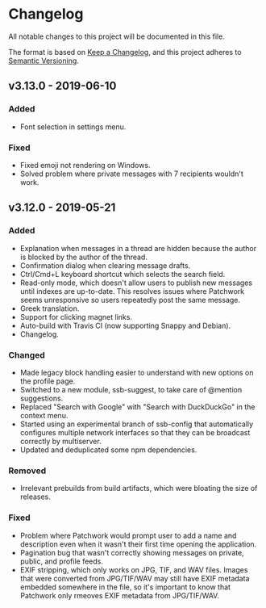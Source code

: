 # Changelog
All notable changes to this project will be documented in this file.

The format is based on [Keep a Changelog](https://keepachangelog.com/en/1.0.0/),
and this project adheres to [Semantic Versioning](https://semver.org/spec/v2.0.0.html).

<!--
## [Unreleased]
### Added
### Changed
### Deprecated
### Removed
### Fixed
### Security
-->

## v3.13.0 - 2019-06-10

### Added
- Font selection in settings menu.

### Fixed
- Fixed emoji not rendering on Windows.
- Solved problem where private messages with 7 recipients wouldn't work.

## v3.12.0 - 2019-05-21

### Added
- Explanation when messages in a thread are hidden because the author is blocked by the author of the thread.
- Confirmation dialog when clearing message drafts.
- Ctrl/Cmd+L keyboard shortcut which selects the search field.
- Read-only mode, which doesn't allow users to publish new messages until indexes are up-to-date. This resolves issues where Patchwork seems unresponsive so users repeatedly post the same message.
- Greek translation.
- Support for clicking magnet links.
- Auto-build with Travis CI (now supporting Snappy and Debian).
- Changelog.

### Changed
- Made legacy block handling easier to understand with new options on the profile page.
- Switched to a new module, ssb-suggest, to take care of @mention suggestions.
- Replaced "Search with Google" with "Search with DuckDuckGo" in the context menu.
- Started using an experimental branch of ssb-config that automatically configures multiple network interfaces so that they can be broadcast correctly by multiserver.
- Updated and deduplicated some npm dependencies.

### Removed
- Irrelevant prebuilds from build artifacts, which were bloating the size of releases.

### Fixed
- Problem where Patchwork would prompt user to add a name and description even when it wasn't their first time opening the application.
- Pagination bug that wasn't correctly showing messages on private, public, and profile feeds.
- EXIF stripping, which only works on JPG, TIF, and WAV files. Images that were converted from JPG/TIF/WAV may still have EXIF metadata embedded somewhere in the file, so it's important to know that Patchwork only rmeoves EXIF metadata from JPG/TIF/WAV.
